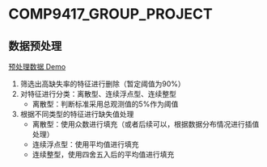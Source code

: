 # COMP9417_GROUP_PROJECT

## 数据预处理

[预处理数据 Demo](preprocessing_0406.ipynb)

1. 筛选出高缺失率的特征进行删除（暂定阈值为90%）
2. 对特征进行分类：离散型、连续浮点型、连续整型
    - 离散型：判断标准采用总观测值的5%作为阈值
3. 根据不同类型的特征进行缺失值处理
    - 离散型：使用众数进行填充（或者后续可以，根据数据分布情况进行插值处理）
    - 连续浮点型：使用平均值进行填充
    - 连续整型，使用四舍五入后的平均值进行填充